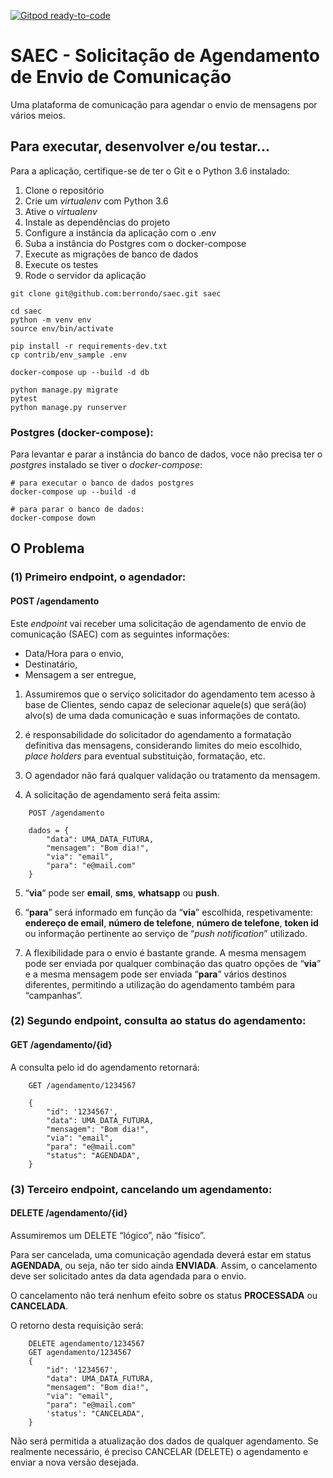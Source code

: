 [![Gitpod ready-to-code](https://img.shields.io/badge/Gitpod-ready--to--code-blue?logo=gitpod)](https://gitpod.io/#https://github.com/berrondo/saec)

# SAEC - Solicitação de Agendamento de Envio de Comunicação

Uma plataforma de comunicação para agendar o envio de mensagens por vários meios.

## Para executar, desenvolver e/ou testar...

Para a aplicação, certifique-se de ter o Git e o Python 3.6 instalado:

1. Clone o repositório
2. Crie um *virtualenv* com Python 3.6
3. Ative o *virtualenv*
4. Instale as dependências do projeto
5. Configure a instância da aplicação com o .env
6. Suba a instância do Postgres com o docker-compose
7. Execute as migrações de banco de dados   
8. Execute os testes
9. Rode o servidor da aplicação

```console
git clone git@github.com:berrondo/saec.git saec

cd saec
python -m venv env
source env/bin/activate

pip install -r requirements-dev.txt
cp contrib/env_sample .env

docker-compose up --build -d db

python manage.py migrate
pytest
python manage.py runserver
```

### Postgres (docker-compose):

Para levantar e parar a instância do banco de dados, voce não precisa ter o *postgres* instalado se tiver o *docker-compose*:

```console
# para executar o banco de dados postgres
docker-compose up --build -d

# para parar o banco de dados:
docker-compose down
```

## O Problema

### (1) Primeiro endpoint, o agendador:
#### POST /agendamento

Este *endpoint* vai receber uma solicitação de agendamento de envio de comunicação (SAEC) com as seguintes informações:

 - Data/Hora para o envio,
 - Destinatário,
 - Mensagem a ser entregue,

 1. Assumiremos que o serviço solicitador do agendamento tem acesso à base de Clientes, sendo capaz de selecionar aquele(s) que será(ão) alvo(s) de uma dada comunicação e suas informações de contato.

 2. é responsabilidade do solicitador do agendamento a formatação definitiva das mensagens, considerando limites do meio escolhido, *place holders* para eventual substituição, formatação, etc.

 3. O agendador não fará qualquer validação ou tratamento da mensagem.

 4. A solicitação de agendamento será feita assim:

```
    POST /agendamento
    
    dados = {
        "data": UMA_DATA_FUTURA,
        "mensagem": "Bom dia!",
        "via": "email",
        "para": "e@mail.com"
    }
```

 5. “**via**“ pode ser **email**, **sms**, **whatsapp** ou **push**.
    
 6. “**para**” será informado em função da “**via**” escolhida, respetivamente: **endereço de email**, **número de telefone**, **número de telefone**, **token id** ou informação pertinente ao serviço de “*push notification*” utilizado.

 7. A flexibilidade para o envio é bastante grande. A mesma mensagem pode ser enviada por qualquer combinação das quatro opções de “**via**” e a mesma mensagem pode ser enviada “**para**” vários destinos diferentes, permitindo a utilização do agendamento também para “campanhas”.

### (2) Segundo endpoint, consulta ao status do agendamento:
#### GET /agendamento/{id}

A consulta pelo id do agendamento retornará:

```
    GET /agendamento/1234567
    
    {
        "id": '1234567',
        "data": UMA_DATA_FUTURA,
        "mensagem": "Bom dia!",
        "via": "email",
        "para": "e@mail.com"
        "status": "AGENDADA",
    }
```

### (3) Terceiro endpoint, cancelando um agendamento:
#### DELETE /agendamento/{id}

Assumiremos um DELETE “lógico”, não “físico”.

Para ser cancelada, uma comunicação agendada deverá estar em status **AGENDADA**, ou seja, não ter sido ainda **ENVIADA**. Assim, o cancelamento deve ser solicitado antes da data agendada para o envio.

O cancelamento não terá nenhum efeito sobre os status **PROCESSADA** ou **CANCELADA**.

O retorno desta requisição será:

```
    DELETE agendamento/1234567
    GET agendamento/1234567
    {
        "id": '1234567',
        "data": UMA_DATA_FUTURA,
        "mensagem": "Bom dia!",
        "via": "email",
        "para": "e@mail.com"
        'status': "CANCELADA",
    }
```

Não será permitida a atualização dos dados de qualquer agendamento. Se realmente necessário, é preciso CANCELAR (DELETE) o agendamento e enviar a nova versão desejada.
